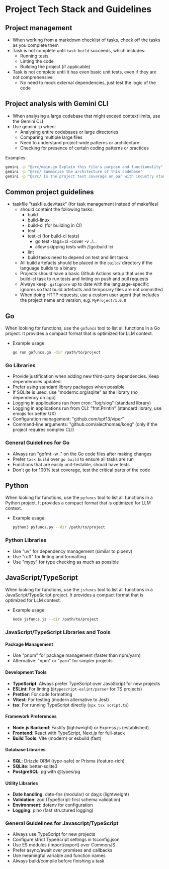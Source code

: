 # Project Tech Stack and Guidelines

## Project management

- When working from a markdown checklist of tasks, check off the tasks as you complete them
- Task is not complete until `task build` succeeds, which includes:
  - Running tests
  - Linting the code
  - Building the project (if applicable)
- Task is not complete until it has even basic unit tests, even if they are not comprehensive
  - No need to mock external dependencies, just test the logic of the code

## Project analysis with Gemini CLI

- When analysing a large codebase that might exceed context limits, use the Gemini CLI
- Use gemini -p when:
  - Analysing entire codebases or large directories
  - Comparing multiple large files
  - Need to understand project-wide patterns or architecture
  - Checking for presence of certain coding patterns or practices

Examples:

```bash
gemini -p "@src/main.go Explain this file's purpose and functionality"
gemini -p "@src/ Summarise the architecture of this codebase"
gemini -p "@src/ Is the project test coverage on par with industry standards?"
```

## Common project guidelines

- taskfile "taskfile.dev/task" (for task management instead of makefiles)
  - should containt the following tasks:
    - build
    - build-linux
    - build-ci (for building in CI)
    - test
    - test-ci (for build-ci tests)
      - go test -tags=ci -cover -v ./...
      - allow skipping tests with //go:build !ci
    - lint
    - build tasks need to depend on test and lint tasks
  - All build artefacts should be placed in the `build/` directory if the language builds to a binary
  - Projects should have a basic Github Actions setup that uses the build-ci task to run tests and linting on push and pull requests
  - Always keep `.gitignore` up to date with the language-specific ignores so that build artefacts and temporary files are not committed
  - When doing HTTP requests, use a custom user agent that includes the project name and version, e.g. `MyProject/1.0.0`

## Go

When looking for functions, use the `gofuncs` tool to list all functions in a Go project. It provides a compact format that is optimized for LLM context.

- Example usage:

  ```bash
  go run gofuncs.go -dir /path/to/project
  ```

### Go Libraries

- Provide justification when adding new third-party dependencies. Keep dependencies updated.
- Prefer using standard library packages when possible
- If SQLite is used, use "modernc.org/sqlite" as the library (no dependency on cgo)
- Logging in applications run from cron: "log/slog" (standard library)
- Logging in applications run from CLI: "fmt.Println" (standard library, use emojis for better UX)
- Configuration management: "github.com/spf13/viper"
- Command-line arguments: "github.com/alecthomas/kong" (only if the project requires complex CLI)

### General Guidelines for Go

- Always run "gofmt -w ." on the Go code files after making changes
- Prefer `task build` over `go build` to ensure all tasks are run
- Functions that are easily unit-testable, should have tests
- Don't go for 100% test coverage, test the critical parts of the code

## Python

When looking for functions, use the `pyfuncs` tool to list all functions in a Python project. It provides a compact format that is optimized for LLM context.

- Example usage:

  ```bash
  python3 pyfuncs.py --dir /path/to/project
  ```

### Python Libraries

- Use "uv" for dependency management (similar to pipenv)
- Use "ruff" for linting and formatting
- Use "mypy" for type checking as much as possible

## JavaScript/TypeScript

When looking for functions, use the `jsfuncs` tool to list all functions in a JavaScript/TypeScript project. It provides a compact format that is optimized for LLM context.

- Example usage:

  ```bash
  node jsfuncs.js --dir /path/to/project
  ```

### JavaScript/TypeScript Libraries and Tools

#### Package Management

- Use "pnpm" for package management (faster than npm/yarn)
- Alternative: "npm" or "yarn" for simpler projects

#### Development Tools

- **TypeScript**: Always prefer TypeScript over JavaScript for new projects
- **ESLint**: For linting (`@typescript-eslint/parser` for TS projects)
- **Prettier**: For code formatting
- **Vitest**: For testing (modern alternative to Jest)
- **tsx**: For running TypeScript directly (`npx tsx script.ts`)

#### Framework Preferences

- **Node.js Backend**: Fastify (lightweight) or Express.js (established)
- **Frontend**: React with TypeScript, Next.js for full-stack
- **Build Tools**: Vite (modern) or esbuild (fast)

#### Database Libraries

- **SQL**: Drizzle ORM (type-safe) or Prisma (feature-rich)
- **SQLite**: better-sqlite3
- **PostgreSQL**: pg with @types/pg

#### Utility Libraries

- **Date handling**: date-fns (modular) or dayjs (lightweight)
- **Validation**: zod (TypeScript-first schema validation)
- **Environment**: dotenv for configuration
- **Logging**: pino (fast structured logging)

### General Guidelines for Javascript/TypeScript

- Always use TypeScript for new projects
- Configure strict TypeScript settings in tsconfig.json
- Use ES modules (import/export) over CommonJS
- Prefer async/await over promises and callbacks
- Use meaningful variable and function names
- Always build/compile before finishing a task

